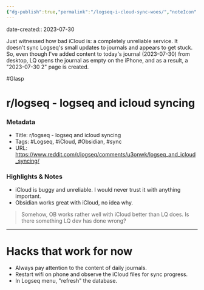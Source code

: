 ```yaml
---
{"dg-publish":true,"permalink":"/logseq-i-cloud-sync-woes/","noteIcon":"2","created":"","updated":""}
---
```


date-created:: 2023-07-30

Just witnessed how bad iCloud is: a completely unreliable service. It doesn't sync Logseq's small updates to journals and appears to get stuck. So, even though I've added content to today's journal (2023-07-30) from desktop, LQ opens the journal as empty on the iPhone, and as a result, a "2023-07-30 2" page is created.

#Glasp 
# r/logseq - logseq and icloud syncing
### Metadata
- Title: r/logseq - logseq and icloud syncing
- Tags: #Logseq, #iCloud, #Obsidian, #sync
- URL: https://www.reddit.com/r/logseq/comments/u3onwk/logseq_and_icloud_syncing/
### Highlights & Notes
- iCloud is buggy and unreliable. I would never trust it with anything important.
- Obsidian works great with iCloud, no idea why.
> Somehow, OB works rather well with iCloud better than LQ does. Is there something LQ dev has done wrong?

---

# Hacks that work for now

- Always pay attention to the content of daily journals.
- Restart wifi on phone and observe the iCloud files for sync progress.
- In Logseq menu, "refresh" the database.
